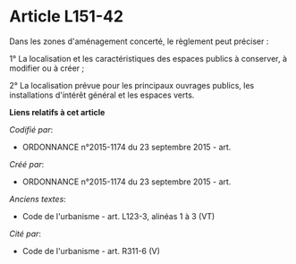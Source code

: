 # Article L151-42

Dans les zones d'aménagement concerté, le règlement peut préciser :

1° La localisation et les caractéristiques des espaces publics à conserver, à modifier ou à créer ;

2° La localisation prévue pour les principaux ouvrages publics, les installations d'intérêt général et les espaces verts.

**Liens relatifs à cet article**

_Codifié par_:

  - ORDONNANCE n°2015-1174 du 23 septembre 2015 - art.

_Créé par_:

  - ORDONNANCE n°2015-1174 du 23 septembre 2015 - art.

_Anciens textes_:

  - Code de l'urbanisme - art. L123-3, alinéas 1 à 3 (VT)

_Cité par_:

  - Code de l'urbanisme - art. R311-6 (V)

